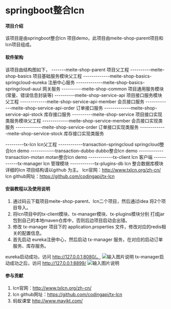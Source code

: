# springboot整合lcn

#### 项目介绍
该项目是由springboot整合lcn 项目demo，此项目由meite-shop-parent项目和lcn项目组成。

   
#### 软件架构
该项目由结构图如下，
-------meite-shop-parent                           项目父工程
----------meite-shop-basics                        项目基础服务模块父工程
-------------meite-shop-basics-springcloud-eureka  注册中心服务
-------------meite-shop-basics-springcloud-auul    网关服务
----------meite-shop-common                        项目通用服务模块(常量、错误信息封装等)
----------meite-shop-service-api                   项目接口服务模块父工程
-------------meite-shop-service-api-member         会员接口服务
-------------meite-shop-service-api-order          订单接口服务
-------------meite-shop-service-api-stock          库存接口服务
----------meite-shop-service                       项目接口实现类服务模块父工程
-------------meite-shop-service-member             会员接口实现类服务
-------------meite-shop-service-order              订单接口实现类服务
-------------meite-shop-service-stock              库存接口实现类服务

---------tx-lcn  lcn父工程
------------transaction-springcloud  springcloud整合lcn demo
------------transaction-dubbo        dubbo整合lcn demo
------------transaction-motan        motan整合lcn demo
------------tx-client                lcn 客户端
------------tx-manager               lcn 管理模块
------------tx-plugins-db            lcn 整合数据库模块
详细的lcn 项目结构请以github 为主。
lcn官网：http://www.txlcn.org/zh-cn/  
lcn github网址：https://github.com/codingapi/tx-lcn 

#### 安装教程以及使用说明

1. 通过码云下载项目meite-shop-parent、lcn二个项目，然后通过idea 将2个项目导入。
2. 将lcn项目中的tx-client模块、tx-manager模块、tx-plugins模块分别 打成jar包到自己的本地maven仓库中，否则后边项目启动会出错。
3. 修改 tx-manager 项目下的 application.properties 文件，修改对应的redis相关的配置信息。
4. 首先启动 eureka注册中心，然后启动 tx-manager 服务，在对应的启动订单服务、库存服务。

eureka启动成功，访问 http://127.0.0.1:8080/。
![输入图片说明](https://images.gitee.com/uploads/images/2019/0413/201734_36ad8f1b_1729730.png "屏幕截图.png")
tx-manager启动成功之后，访问 http://127.0.0.1:8899/ 
![输入图片说明](https://images.gitee.com/uploads/images/2019/0413/201754_00bd4cc1_1729730.png "屏幕截图.png")
#### 参与贡献

1. lcn官网：http://www.txlcn.org/zh-cn/  
2. lcn github网址：https://github.com/codingapi/tx-lcn 
3. 蚂蚁课堂 http://www.mayikt.com/